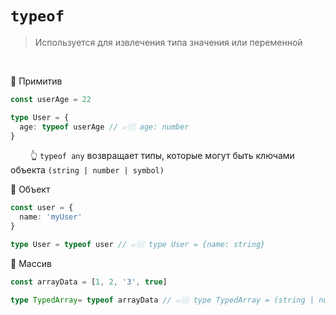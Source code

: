 # `typeof`
>  Используется для извлечения типа значения или переменной

<br>

🔹 Примитив
```typescript
const userAge = 22

type User = {
  age: typeof userAge // 👉🏼 age: number
}
```   
&emsp;&emsp; 👆 `typeof any` возвращает типы, которые могут быть ключами объекта `(string | number | symbol)`    
   

🔹 Объект      
```typescript
const user = {
  name: 'myUser'
}

type User = typeof user // 👉🏼 type User = {name: string}
```

🔹 Массив      
```typescript
const arrayData = [1, 2, '3', true]

type TypedArray= typeof arrayData // 👉🏼 type TypedArray = (string | number | boolean)[]
```

<br>
